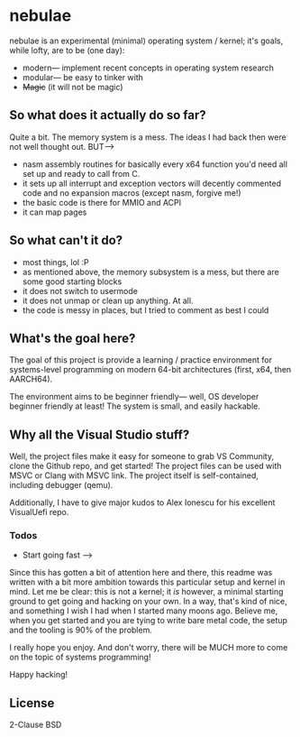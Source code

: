 # nebulae

nebulae is an experimental (minimal) operating system / kernel; it's goals, while lofty, are to be (one day):

  - modern&mdash; implement recent concepts in operating system research
  - modular&mdash; be easy to tinker with
  - ~~Magic~~ (it will not be magic)

## So what does it actually do so far?

Quite a bit.  The memory system is a mess.  The ideas I had back then were not well thought out.  BUT-->

  - nasm assembly routines for basically every x64 function you'd need all set up and ready to call from C.
  - it sets up all interrupt and exception vectors will decently commented code and no expansion macros (except nasm, forgive me!)
  - the basic code is there for MMIO and ACPI
  - it can map pages
  
## So what can't it do?

  - most things, lol :P
  - as mentioned above, the memory subsystem is a mess, but there are some good starting blocks
  - it does not switch to usermode
  - it does not unmap or clean up anything.  At all.
  - the code is messy in places, but I tried to comment as best I could

## What's the goal here?

The goal of this project is provide a learning / practice environment for systems-level programming on modern 64-bit architectures (first, x64, then AARCH64).

The environment aims to be beginner friendly&mdash; well, OS developer beginner friendly at least! The system is small, and easily hackable.

## Why all the Visual Studio stuff?

Well, the project files make it easy for someone to grab VS Community, clone the Github repo, and get started!  The project files can be used with MSVC or Clang with MSVC link.  The project itself is self-contained, including debugger (qemu).

Additionally, I have to give major kudos to Alex Ionescu for his excellent VisualUefi repo. 
 
### Todos

 - Start going fast -->
 
 Since this has gotten a bit of attention here and there, this readme was written with a bit more ambition towards this particular setup and kernel in mind.  Let me be clear: this is not a kernel;  it *is* however, a minimal starting ground to get going and hacking on your own.  In a way, that's kind of nice, and something I wish I had when I started many moons ago. Believe me, when you get started and you are tying to write bare metal code, the setup and the tooling is 90% of the problem.
 
 I really hope you enjoy.  And don't worry, there will be MUCH more to come on the topic of systems programming!
 
 Happy hacking!

License
----

2-Clause BSD
